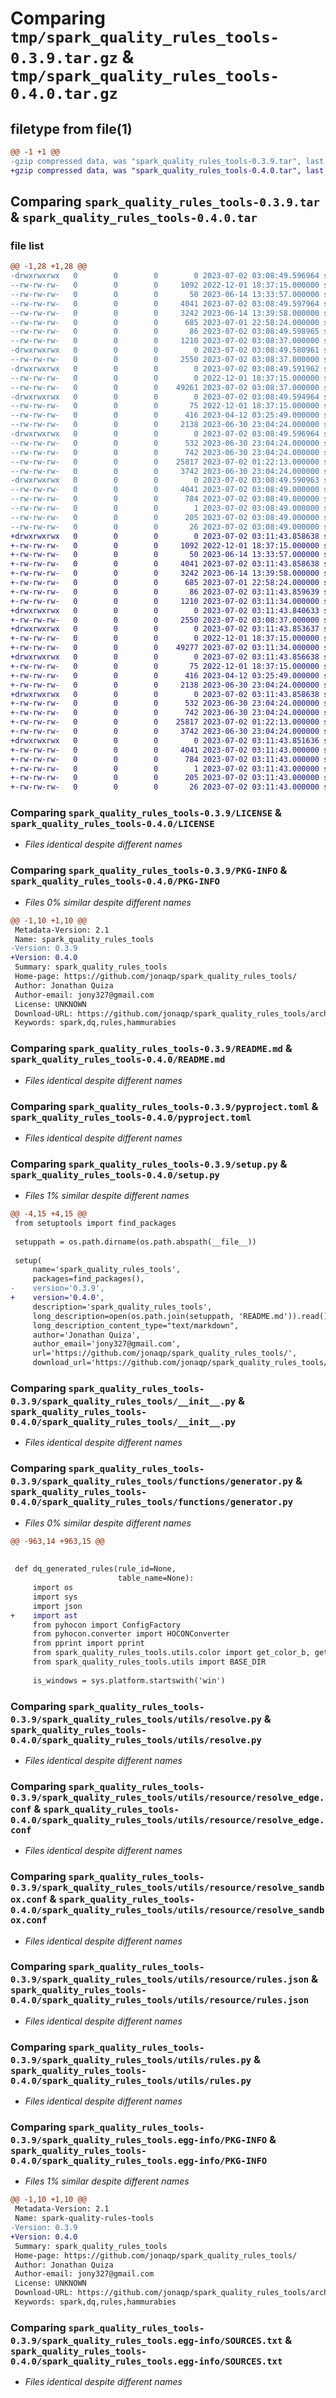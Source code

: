 # Comparing `tmp/spark_quality_rules_tools-0.3.9.tar.gz` & `tmp/spark_quality_rules_tools-0.4.0.tar.gz`

## filetype from file(1)

```diff
@@ -1 +1 @@
-gzip compressed data, was "spark_quality_rules_tools-0.3.9.tar", last modified: Sun Jul  2 03:08:49 2023, max compression
+gzip compressed data, was "spark_quality_rules_tools-0.4.0.tar", last modified: Sun Jul  2 03:11:43 2023, max compression
```

## Comparing `spark_quality_rules_tools-0.3.9.tar` & `spark_quality_rules_tools-0.4.0.tar`

### file list

```diff
@@ -1,28 +1,28 @@
-drwxrwxrwx   0        0        0        0 2023-07-02 03:08:49.596964 spark_quality_rules_tools-0.3.9/
--rw-rw-rw-   0        0        0     1092 2022-12-01 18:37:15.000000 spark_quality_rules_tools-0.3.9/LICENSE
--rw-rw-rw-   0        0        0       50 2023-06-14 13:33:57.000000 spark_quality_rules_tools-0.3.9/MANIFEST.in
--rw-rw-rw-   0        0        0     4041 2023-07-02 03:08:49.597964 spark_quality_rules_tools-0.3.9/PKG-INFO
--rw-rw-rw-   0        0        0     3242 2023-06-14 13:39:58.000000 spark_quality_rules_tools-0.3.9/README.md
--rw-rw-rw-   0        0        0      685 2023-07-01 22:58:24.000000 spark_quality_rules_tools-0.3.9/pyproject.toml
--rw-rw-rw-   0        0        0       86 2023-07-02 03:08:49.598965 spark_quality_rules_tools-0.3.9/setup.cfg
--rw-rw-rw-   0        0        0     1210 2023-07-02 03:08:37.000000 spark_quality_rules_tools-0.3.9/setup.py
-drwxrwxrwx   0        0        0        0 2023-07-02 03:08:49.580961 spark_quality_rules_tools-0.3.9/spark_quality_rules_tools/
--rw-rw-rw-   0        0        0     2550 2023-07-02 03:08:37.000000 spark_quality_rules_tools-0.3.9/spark_quality_rules_tools/__init__.py
-drwxrwxrwx   0        0        0        0 2023-07-02 03:08:49.591962 spark_quality_rules_tools-0.3.9/spark_quality_rules_tools/functions/
--rw-rw-rw-   0        0        0        0 2022-12-01 18:37:15.000000 spark_quality_rules_tools-0.3.9/spark_quality_rules_tools/functions/__init__.py
--rw-rw-rw-   0        0        0    49261 2023-07-02 03:08:37.000000 spark_quality_rules_tools-0.3.9/spark_quality_rules_tools/functions/generator.py
-drwxrwxrwx   0        0        0        0 2023-07-02 03:08:49.594964 spark_quality_rules_tools-0.3.9/spark_quality_rules_tools/utils/
--rw-rw-rw-   0        0        0       75 2022-12-01 18:37:15.000000 spark_quality_rules_tools-0.3.9/spark_quality_rules_tools/utils/__init__.py
--rw-rw-rw-   0        0        0      416 2023-04-12 03:25:49.000000 spark_quality_rules_tools-0.3.9/spark_quality_rules_tools/utils/color.py
--rw-rw-rw-   0        0        0     2138 2023-06-30 23:04:24.000000 spark_quality_rules_tools-0.3.9/spark_quality_rules_tools/utils/resolve.py
-drwxrwxrwx   0        0        0        0 2023-07-02 03:08:49.596964 spark_quality_rules_tools-0.3.9/spark_quality_rules_tools/utils/resource/
--rw-rw-rw-   0        0        0      532 2023-06-30 23:04:24.000000 spark_quality_rules_tools-0.3.9/spark_quality_rules_tools/utils/resource/resolve_edge.conf
--rw-rw-rw-   0        0        0      742 2023-06-30 23:04:24.000000 spark_quality_rules_tools-0.3.9/spark_quality_rules_tools/utils/resource/resolve_sandbox.conf
--rw-rw-rw-   0        0        0    25817 2023-07-02 01:22:13.000000 spark_quality_rules_tools-0.3.9/spark_quality_rules_tools/utils/resource/rules.json
--rw-rw-rw-   0        0        0     3742 2023-06-30 23:04:24.000000 spark_quality_rules_tools-0.3.9/spark_quality_rules_tools/utils/rules.py
-drwxrwxrwx   0        0        0        0 2023-07-02 03:08:49.590963 spark_quality_rules_tools-0.3.9/spark_quality_rules_tools.egg-info/
--rw-rw-rw-   0        0        0     4041 2023-07-02 03:08:49.000000 spark_quality_rules_tools-0.3.9/spark_quality_rules_tools.egg-info/PKG-INFO
--rw-rw-rw-   0        0        0      784 2023-07-02 03:08:49.000000 spark_quality_rules_tools-0.3.9/spark_quality_rules_tools.egg-info/SOURCES.txt
--rw-rw-rw-   0        0        0        1 2023-07-02 03:08:49.000000 spark_quality_rules_tools-0.3.9/spark_quality_rules_tools.egg-info/dependency_links.txt
--rw-rw-rw-   0        0        0      205 2023-07-02 03:08:49.000000 spark_quality_rules_tools-0.3.9/spark_quality_rules_tools.egg-info/requires.txt
--rw-rw-rw-   0        0        0       26 2023-07-02 03:08:49.000000 spark_quality_rules_tools-0.3.9/spark_quality_rules_tools.egg-info/top_level.txt
+drwxrwxrwx   0        0        0        0 2023-07-02 03:11:43.858638 spark_quality_rules_tools-0.4.0/
+-rw-rw-rw-   0        0        0     1092 2022-12-01 18:37:15.000000 spark_quality_rules_tools-0.4.0/LICENSE
+-rw-rw-rw-   0        0        0       50 2023-06-14 13:33:57.000000 spark_quality_rules_tools-0.4.0/MANIFEST.in
+-rw-rw-rw-   0        0        0     4041 2023-07-02 03:11:43.858638 spark_quality_rules_tools-0.4.0/PKG-INFO
+-rw-rw-rw-   0        0        0     3242 2023-06-14 13:39:58.000000 spark_quality_rules_tools-0.4.0/README.md
+-rw-rw-rw-   0        0        0      685 2023-07-01 22:58:24.000000 spark_quality_rules_tools-0.4.0/pyproject.toml
+-rw-rw-rw-   0        0        0       86 2023-07-02 03:11:43.859639 spark_quality_rules_tools-0.4.0/setup.cfg
+-rw-rw-rw-   0        0        0     1210 2023-07-02 03:11:34.000000 spark_quality_rules_tools-0.4.0/setup.py
+drwxrwxrwx   0        0        0        0 2023-07-02 03:11:43.840633 spark_quality_rules_tools-0.4.0/spark_quality_rules_tools/
+-rw-rw-rw-   0        0        0     2550 2023-07-02 03:08:37.000000 spark_quality_rules_tools-0.4.0/spark_quality_rules_tools/__init__.py
+drwxrwxrwx   0        0        0        0 2023-07-02 03:11:43.853637 spark_quality_rules_tools-0.4.0/spark_quality_rules_tools/functions/
+-rw-rw-rw-   0        0        0        0 2022-12-01 18:37:15.000000 spark_quality_rules_tools-0.4.0/spark_quality_rules_tools/functions/__init__.py
+-rw-rw-rw-   0        0        0    49277 2023-07-02 03:11:34.000000 spark_quality_rules_tools-0.4.0/spark_quality_rules_tools/functions/generator.py
+drwxrwxrwx   0        0        0        0 2023-07-02 03:11:43.856638 spark_quality_rules_tools-0.4.0/spark_quality_rules_tools/utils/
+-rw-rw-rw-   0        0        0       75 2022-12-01 18:37:15.000000 spark_quality_rules_tools-0.4.0/spark_quality_rules_tools/utils/__init__.py
+-rw-rw-rw-   0        0        0      416 2023-04-12 03:25:49.000000 spark_quality_rules_tools-0.4.0/spark_quality_rules_tools/utils/color.py
+-rw-rw-rw-   0        0        0     2138 2023-06-30 23:04:24.000000 spark_quality_rules_tools-0.4.0/spark_quality_rules_tools/utils/resolve.py
+drwxrwxrwx   0        0        0        0 2023-07-02 03:11:43.858638 spark_quality_rules_tools-0.4.0/spark_quality_rules_tools/utils/resource/
+-rw-rw-rw-   0        0        0      532 2023-06-30 23:04:24.000000 spark_quality_rules_tools-0.4.0/spark_quality_rules_tools/utils/resource/resolve_edge.conf
+-rw-rw-rw-   0        0        0      742 2023-06-30 23:04:24.000000 spark_quality_rules_tools-0.4.0/spark_quality_rules_tools/utils/resource/resolve_sandbox.conf
+-rw-rw-rw-   0        0        0    25817 2023-07-02 01:22:13.000000 spark_quality_rules_tools-0.4.0/spark_quality_rules_tools/utils/resource/rules.json
+-rw-rw-rw-   0        0        0     3742 2023-06-30 23:04:24.000000 spark_quality_rules_tools-0.4.0/spark_quality_rules_tools/utils/rules.py
+drwxrwxrwx   0        0        0        0 2023-07-02 03:11:43.851636 spark_quality_rules_tools-0.4.0/spark_quality_rules_tools.egg-info/
+-rw-rw-rw-   0        0        0     4041 2023-07-02 03:11:43.000000 spark_quality_rules_tools-0.4.0/spark_quality_rules_tools.egg-info/PKG-INFO
+-rw-rw-rw-   0        0        0      784 2023-07-02 03:11:43.000000 spark_quality_rules_tools-0.4.0/spark_quality_rules_tools.egg-info/SOURCES.txt
+-rw-rw-rw-   0        0        0        1 2023-07-02 03:11:43.000000 spark_quality_rules_tools-0.4.0/spark_quality_rules_tools.egg-info/dependency_links.txt
+-rw-rw-rw-   0        0        0      205 2023-07-02 03:11:43.000000 spark_quality_rules_tools-0.4.0/spark_quality_rules_tools.egg-info/requires.txt
+-rw-rw-rw-   0        0        0       26 2023-07-02 03:11:43.000000 spark_quality_rules_tools-0.4.0/spark_quality_rules_tools.egg-info/top_level.txt
```

### Comparing `spark_quality_rules_tools-0.3.9/LICENSE` & `spark_quality_rules_tools-0.4.0/LICENSE`

 * *Files identical despite different names*

### Comparing `spark_quality_rules_tools-0.3.9/PKG-INFO` & `spark_quality_rules_tools-0.4.0/PKG-INFO`

 * *Files 0% similar despite different names*

```diff
@@ -1,10 +1,10 @@
 Metadata-Version: 2.1
 Name: spark_quality_rules_tools
-Version: 0.3.9
+Version: 0.4.0
 Summary: spark_quality_rules_tools
 Home-page: https://github.com/jonaqp/spark_quality_rules_tools/
 Author: Jonathan Quiza
 Author-email: jony327@gmail.com
 License: UNKNOWN
 Download-URL: https://github.com/jonaqp/spark_quality_rules_tools/archive/main.zip
 Keywords: spark,dq,rules,hammurabies
```

### Comparing `spark_quality_rules_tools-0.3.9/README.md` & `spark_quality_rules_tools-0.4.0/README.md`

 * *Files identical despite different names*

### Comparing `spark_quality_rules_tools-0.3.9/pyproject.toml` & `spark_quality_rules_tools-0.4.0/pyproject.toml`

 * *Files identical despite different names*

### Comparing `spark_quality_rules_tools-0.3.9/setup.py` & `spark_quality_rules_tools-0.4.0/setup.py`

 * *Files 1% similar despite different names*

```diff
@@ -4,15 +4,15 @@
 from setuptools import find_packages
 
 setuppath = os.path.dirname(os.path.abspath(__file__))
 
 setup(
     name='spark_quality_rules_tools',
     packages=find_packages(),
-    version='0.3.9',
+    version='0.4.0',
     description='spark_quality_rules_tools',
     long_description=open(os.path.join(setuppath, 'README.md')).read(),
     long_description_content_type="text/markdown",
     author='Jonathan Quiza',
     author_email='jony327@gmail.com',
     url='https://github.com/jonaqp/spark_quality_rules_tools/',
     download_url='https://github.com/jonaqp/spark_quality_rules_tools/archive/main.zip',
```

### Comparing `spark_quality_rules_tools-0.3.9/spark_quality_rules_tools/__init__.py` & `spark_quality_rules_tools-0.4.0/spark_quality_rules_tools/__init__.py`

 * *Files identical despite different names*

### Comparing `spark_quality_rules_tools-0.3.9/spark_quality_rules_tools/functions/generator.py` & `spark_quality_rules_tools-0.4.0/spark_quality_rules_tools/functions/generator.py`

 * *Files 0% similar despite different names*

```diff
@@ -963,14 +963,15 @@
 
 
 def dq_generated_rules(rule_id=None,
                        table_name=None):
     import os
     import sys
     import json
+    import ast
     from pyhocon import ConfigFactory
     from pyhocon.converter import HOCONConverter
     from pprint import pprint
     from spark_quality_rules_tools.utils.color import get_color_b, get_color
     from spark_quality_rules_tools.utils import BASE_DIR
 
     is_windows = sys.platform.startswith('win')
```

### Comparing `spark_quality_rules_tools-0.3.9/spark_quality_rules_tools/utils/resolve.py` & `spark_quality_rules_tools-0.4.0/spark_quality_rules_tools/utils/resolve.py`

 * *Files identical despite different names*

### Comparing `spark_quality_rules_tools-0.3.9/spark_quality_rules_tools/utils/resource/resolve_edge.conf` & `spark_quality_rules_tools-0.4.0/spark_quality_rules_tools/utils/resource/resolve_edge.conf`

 * *Files identical despite different names*

### Comparing `spark_quality_rules_tools-0.3.9/spark_quality_rules_tools/utils/resource/resolve_sandbox.conf` & `spark_quality_rules_tools-0.4.0/spark_quality_rules_tools/utils/resource/resolve_sandbox.conf`

 * *Files identical despite different names*

### Comparing `spark_quality_rules_tools-0.3.9/spark_quality_rules_tools/utils/resource/rules.json` & `spark_quality_rules_tools-0.4.0/spark_quality_rules_tools/utils/resource/rules.json`

 * *Files identical despite different names*

### Comparing `spark_quality_rules_tools-0.3.9/spark_quality_rules_tools/utils/rules.py` & `spark_quality_rules_tools-0.4.0/spark_quality_rules_tools/utils/rules.py`

 * *Files identical despite different names*

### Comparing `spark_quality_rules_tools-0.3.9/spark_quality_rules_tools.egg-info/PKG-INFO` & `spark_quality_rules_tools-0.4.0/spark_quality_rules_tools.egg-info/PKG-INFO`

 * *Files 1% similar despite different names*

```diff
@@ -1,10 +1,10 @@
 Metadata-Version: 2.1
 Name: spark-quality-rules-tools
-Version: 0.3.9
+Version: 0.4.0
 Summary: spark_quality_rules_tools
 Home-page: https://github.com/jonaqp/spark_quality_rules_tools/
 Author: Jonathan Quiza
 Author-email: jony327@gmail.com
 License: UNKNOWN
 Download-URL: https://github.com/jonaqp/spark_quality_rules_tools/archive/main.zip
 Keywords: spark,dq,rules,hammurabies
```

### Comparing `spark_quality_rules_tools-0.3.9/spark_quality_rules_tools.egg-info/SOURCES.txt` & `spark_quality_rules_tools-0.4.0/spark_quality_rules_tools.egg-info/SOURCES.txt`

 * *Files identical despite different names*


